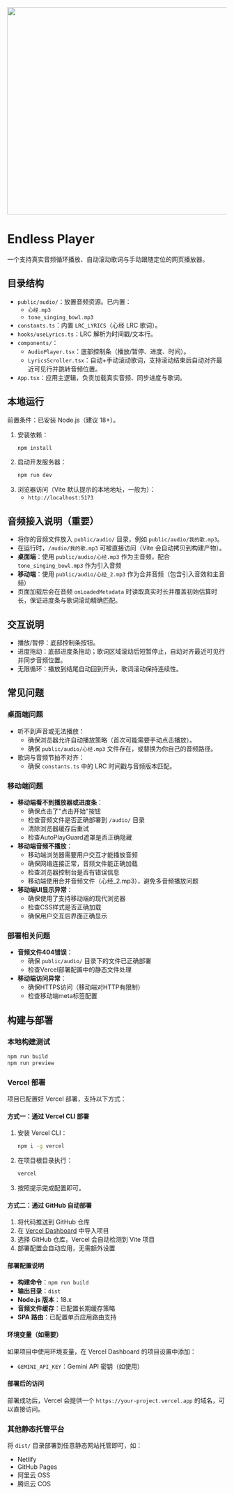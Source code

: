 <div align="center">
<img width="1200" height="475" alt="GHBanner" src="https://github.com/user-attachments/assets/0aa67016-6eaf-458a-adb2-6e31a0763ed6" />
</div>

# Endless Player

一个支持真实音频循环播放、自动滚动歌词与手动跟随定位的网页播放器。

## 目录结构

- `public/audio/`：放置音频资源。已内置：
  - `心经.mp3`
  - `tone_singing_bowl.mp3`
- `constants.ts`：内置 `LRC_LYRICS`（心经 LRC 歌词）。
- `hooks/useLyrics.ts`：LRC 解析为时间戳/文本行。
- `components/`：
  - `AudioPlayer.tsx`：底部控制条（播放/暂停、进度、时间）。
  - `LyricsScroller.tsx`：自动+手动滚动歌词，支持滚动结束后自动对齐最近可见行并跳转音频位置。
- `App.tsx`：应用主逻辑，负责加载真实音频、同步进度与歌词。

## 本地运行

前置条件：已安装 Node.js（建议 18+）。

1. 安装依赖：
   ```bash
   npm install
   ```
2. 启动开发服务器：
   ```bash
   npm run dev
   ```
3. 浏览器访问（Vite 默认提示的本地地址，一般为）：
   - `http://localhost:5173`

## 音频接入说明（重要）

- 将你的音频文件放入 `public/audio/` 目录，例如 `public/audio/我的歌.mp3`。
- 在运行时，`/audio/我的歌.mp3` 可被直接访问（Vite 会自动拷贝到构建产物）。
- **桌面端**：使用 `public/audio/心经.mp3` 作为主音频，配合 `tone_singing_bowl.mp3` 作为引入音频
- **移动端**：使用 `public/audio/心经_2.mp3` 作为合并音频（包含引入音效和主音频）
- 页面加载后会在音频 `onLoadedMetadata` 时读取真实时长并覆盖初始估算时长，保证进度条与歌词滚动精确匹配。

## 交互说明

- 播放/暂停：底部控制条按钮。
- 进度拖动：底部进度条拖动；歌词区域滚动后短暂停止，自动对齐最近可见行并同步音频位置。
- 无限循环：播放到结尾自动回到开头，歌词滚动保持连续性。

## 常见问题

### 桌面端问题
- 听不到声音或无法播放：
  - 确保浏览器允许自动播放策略（首次可能需要手动点击播放）。
  - 确保 `public/audio/心经.mp3` 文件存在，或替换为你自己的音频路径。
- 歌词与音频节拍不对齐：
  - 确保 `constants.ts` 中的 LRC 时间戳与音频版本匹配。

### 移动端问题
- **移动端看不到播放器或进度条**：
  - 确保点击了"点击开始"按钮
  - 检查音频文件是否正确部署到 `/audio/` 目录
  - 清除浏览器缓存后重试
  - 检查AutoPlayGuard遮罩是否正确隐藏
- **移动端音频不播放**：
  - 移动端浏览器需要用户交互才能播放音频
  - 确保网络连接正常，音频文件能正确加载
  - 检查浏览器控制台是否有错误信息
  - 移动端使用合并音频文件（心经_2.mp3），避免多音频播放问题
- **移动端UI显示异常**：
  - 确保使用了支持移动端的现代浏览器
  - 检查CSS样式是否正确加载
  - 确保用户交互后界面正确显示

### 部署相关问题
- **音频文件404错误**：
  - 确保 `public/audio/` 目录下的文件已正确部署
  - 检查Vercel部署配置中的静态文件处理
- **移动端访问异常**：
  - 确保HTTPS访问（移动端对HTTP有限制）
  - 检查移动端meta标签配置

## 构建与部署

### 本地构建测试
```bash
npm run build
npm run preview
```

### Vercel 部署

项目已配置好 Vercel 部署，支持以下方式：

#### 方式一：通过 Vercel CLI 部署
1. 安装 Vercel CLI：
   ```bash
   npm i -g vercel
   ```

2. 在项目根目录执行：
   ```bash
   vercel
   ```

3. 按照提示完成配置即可。

#### 方式二：通过 GitHub 自动部署
1. 将代码推送到 GitHub 仓库
2. 在 [Vercel Dashboard](https://vercel.com/dashboard) 中导入项目
3. 选择 GitHub 仓库，Vercel 会自动检测到 Vite 项目
4. 部署配置会自动应用，无需额外设置

#### 部署配置说明
- **构建命令**：`npm run build`
- **输出目录**：`dist`
- **Node.js 版本**：18.x
- **音频文件缓存**：已配置长期缓存策略
- **SPA 路由**：已配置单页应用路由支持

#### 环境变量（如需要）
如果项目中使用环境变量，在 Vercel Dashboard 的项目设置中添加：
- `GEMINI_API_KEY`：Gemini API 密钥（如使用）

#### 部署后的访问
部署成功后，Vercel 会提供一个 `https://your-project.vercel.app` 的域名，可以直接访问。

### 其他静态托管平台
将 `dist/` 目录部署到任意静态网站托管即可，如：
- Netlify
- GitHub Pages
- 阿里云 OSS
- 腾讯云 COS
